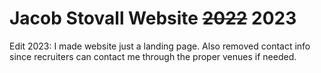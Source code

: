 # Jacob Stovall Website ~~2022~~ 2023

Edit 2023: I made website just a landing page. Also removed contact info since recruiters can contact me through the proper venues if needed.